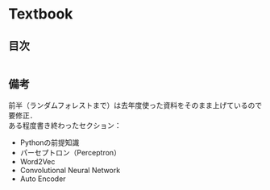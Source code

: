 # Textbook

## 目次
```{tableofcontents}
```

## 備考
前半（ランダムフォレストまで）は去年度使った資料をそのまま上げているので要修正．  
ある程度書き終わったセクション：
- Pythonの前提知識
- パーセプトロン（Perceptron）
- Word2Vec
- Convolutional Neural Network
- Auto Encoder